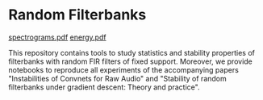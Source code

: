 # Random Filterbanks

[spectrograms.pdf](https://github.com/danedane-haider/Random-Filterbanks/files/12839940/spectrograms.pdf)
[energy.pdf](https://github.com/danedane-haider/Random-Filterbanks/files/12839941/energy.pdf)


This repository contains tools to study statistics and stability properties of filterbanks with random FIR filters of fixed support. Moreover, we provide notebooks to reproduce all experiments of the accompanying papers "Instabilities of Convnets for Raw Audio" and "Stability of random filterbanks under gradient descent: Theory and practice".
